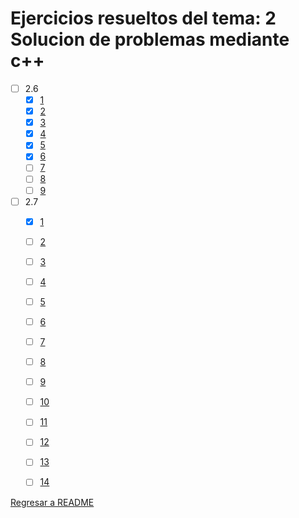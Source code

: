 # Ejercicios resueltos del tema: 2 Solucion de problemas mediante c++


* [ ] 2.6
    * [x] [1](e2.6.1.cpp)
    * [x] [2](e2.6.2.cpp)
    * [x] [3](e2.6.3.cpp)
    * [x] [4](e2.6.4.cpp)
    * [x] [5](e2.6.5.cpp)
    * [x] [6](e2.6.6.cpp)
    * [ ] [7](e2.6.7.cpp)
    * [ ] [8](e2.6.8.cpp)
    * [ ] [9](e2.6.9.cpp)
    
* [ ] 2.7
    * [x] [1](e2.7.1.cpp)
    * [ ] [2](e2.7.1.cpp)
    * [ ] [3](e2.7.1.cpp)
    * [ ] [4](e2.7.1.cpp)
    * [ ] [5](e2.7.1.cpp)
    * [ ] [6](e2.7.1.cpp)
    * [ ] [7](e2.7.1.cpp)
    * [ ] [8](e2.7.1.cpp)
    * [ ] [9](e2.7.1.cpp)
    * [ ] [10](e2.7.1.cpp)
    * [ ] [11](e2.7.1.cpp)
    * [ ] [12](e2.7.1.cpp)
    * [ ] [13](e2.7.1.cpp)
    * [ ] [14](e2.7.1.cpp)


[Regresar a README](../../README.md)